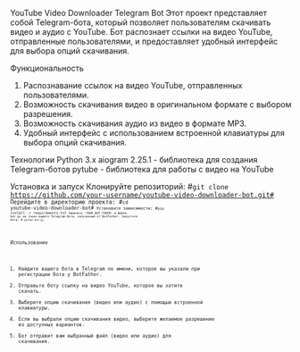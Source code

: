 YouTube Video Downloader Telegram Bot
 Этот проект представляет собой Telegram-бота, который позволяет пользователям скачивать видео и аудио с YouTube. Бот распознает ссылки на видео YouTube, отправленные пользователями, и 
  предоставляет удобный интерфейс для выбора опций скачивания.

Функциональность
 1) Распознавание ссылок на видео YouTube, отправленных пользователями.
 2) Возможность скачивания видео в оригинальном формате с выбором разрешения.
 3) Возможность скачивания аудио из видео в формате MP3.
 4) Удобный интерфейс с использованием встроенной клавиатуры для выбора опций скачивания.

Технологии
Python 3.x
aiogram 2.25.1 - библиотека для создания Telegram-ботов
pytube - библиотека для работы с видео на YouTube

Установка и запуск
Клонируйте репозиторий:
#<code>git clone https://github.com/your-username/youtube-video-downloader-bot.git#<code>
 Перейдите в директорию проекта:
#<code>cd youtube-video-downloader-bot#<code>
 Установите зависимости:
#<code>pip install -r requirements.txt<code>
Замените 'YOUR_BOT_TOKEN' в файле bot.py на токен вашего Telegram-бота, полученный от BotFather.
Запустите бота:
#<code> python bot.py<code> 

Использование
1) Найдите вашего бота в Telegram по имени, которое вы указали при регистрации бота у BotFather.
2) Отправьте боту ссылку на видео YouTube, которое вы хотите скачать.
3) Выберите опцию скачивания (видео или аудио) с помощью встроенной клавиатуры.
4) Если вы выбрали опцию скачивания видео, выберите желаемое разрешение из доступных вариантов.
5) Бот отправит вам выбранный файл (видео или аудио) для скачивания.
